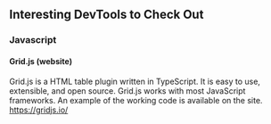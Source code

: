 ## Interesting DevTools to Check Out

### Javascript
#### Grid.js (website)
Grid.js is a HTML table plugin written in TypeScript. It is easy to use, extensible, and open source. Grid.js works with most JavaScript frameworks. An example of the working code is available on the site. 
https://gridjs.io/
